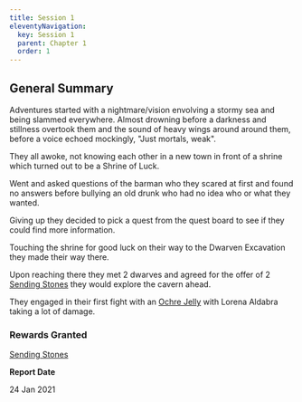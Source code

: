 ```yaml
---
title: Session 1
eleventyNavigation:
  key: Session 1
  parent: Chapter 1
  order: 1
---
```


## General Summary

Adventures started with a nightmare/vision envolving a stormy sea and being slammed everywhere. Almost drowning before a darkness and stillness overtook them and the sound of heavy wings around around them, before a voice echoed mockingly, "Just mortals, weak".  

 They all awoke, not knowing each other in a new town in front of a shrine which turned out to be a Shrine of Luck.  

 Went and asked questions of the barman who they scared at first and found no answers before bullying an old drunk who had no idea who or what they wanted.  

 Giving up they decided to pick a quest from the quest board to see if they could find more information.  

 Touching the shrine for good luck on their way to the Dwarven Excavation they made their way there.  

 Upon reaching there they met 2 dwarves and agreed for the offer of 2 [Sending Stones](https://www.dndbeyond.com/magic-items/sending-stones) they would explore the cavern ahead.  

 They engaged in their first fight with an [Ochre Jelly](https://www.dndbeyond.com/monsters/ochre-jelly) with Lorena Aldabra taking a lot of damage.

### Rewards Granted

[Sending Stones](https://www.dndbeyond.com/magic-items/sending-stones)

**Report Date**

24 Jan 2021